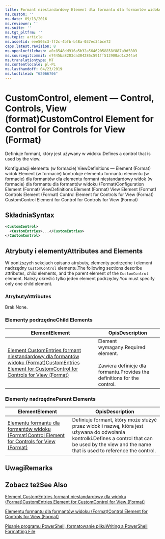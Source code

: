 ```yaml
---
title: Formant niestandardowy Element dla formantu dla formantów widoku (Format) | Dokumentacja firmy Microsoft
ms.custom: ''
ms.date: 09/13/2016
ms.reviewer: ''
ms.suite: ''
ms.tgt_pltfrm: ''
ms.topic: article
ms.assetid: eee505c3-ff2c-4bfb-b48a-037ec34bce72
caps.latest.revision: 8
ms.openlocfilehash: a0c8548dd916a5b32a56462058858f887a9d5803
ms.sourcegitcommit: e7445ba8203da304286c591ff513900ad1c244a4
ms.translationtype: MT
ms.contentlocale: pl-PL
ms.lasthandoff: 04/23/2019
ms.locfileid: "62066706"
---
```

# <a name="customcontrol-element-for-control-for-controls-for-view-format"></a><span data-ttu-id="eba20-102">CustomControl, element — Control, Controls, View (format)</span><span class="sxs-lookup"><span data-stu-id="eba20-102">CustomControl Element for Control for Controls for View (Format)</span></span>

<span data-ttu-id="eba20-103">Definiuje formant, który jest używany w widoku.</span><span class="sxs-lookup"><span data-stu-id="eba20-103">Defines a control that is used by the view.</span></span>

<span data-ttu-id="eba20-104">Konfiguracji elementu (w formacie) ViewDefinitions — Element (Format) widok Element (w formacie) kontroluje elementu formantu elementu (w formacie) dla formantów dla elementu formant niestandardowy widok (w formacie) dla formantu dla formantów widoku (Format)</span><span class="sxs-lookup"><span data-stu-id="eba20-104">Configuration Element (Format) ViewDefinitions Element (Format) View Element (Format) Controls Element (Format) Control Element for Controls for View (Format) CustomControl Element for Control for Controls for View (Format)</span></span>

## <a name="syntax"></a><span data-ttu-id="eba20-105">Składnia</span><span class="sxs-lookup"><span data-stu-id="eba20-105">Syntax</span></span>

```xml
<CustomControl>
  <CustomEntries>...</CustomEntries>
</CustomControl>
```

## <a name="attributes-and-elements"></a><span data-ttu-id="eba20-106">Atrybuty i elementy</span><span class="sxs-lookup"><span data-stu-id="eba20-106">Attributes and Elements</span></span>

<span data-ttu-id="eba20-107">W poniższych sekcjach opisano atrybuty, elementy podrzędne i element nadrzędny `CustomControl` elementu.</span><span class="sxs-lookup"><span data-stu-id="eba20-107">The following sections describe attributes, child elements, and the parent element of the `CustomControl` element.</span></span> <span data-ttu-id="eba20-108">Należy określić tylko jeden element podrzędny.</span><span class="sxs-lookup"><span data-stu-id="eba20-108">You must specify only one child element.</span></span>

### <a name="attributes"></a><span data-ttu-id="eba20-109">Atrybuty</span><span class="sxs-lookup"><span data-stu-id="eba20-109">Attributes</span></span>

<span data-ttu-id="eba20-110">Brak.</span><span class="sxs-lookup"><span data-stu-id="eba20-110">None.</span></span>

### <a name="child-elements"></a><span data-ttu-id="eba20-111">Elementy podrzędne</span><span class="sxs-lookup"><span data-stu-id="eba20-111">Child Elements</span></span>

|<span data-ttu-id="eba20-112">Element</span><span class="sxs-lookup"><span data-stu-id="eba20-112">Element</span></span>|<span data-ttu-id="eba20-113">Opis</span><span class="sxs-lookup"><span data-stu-id="eba20-113">Description</span></span>|
|-------------|-----------------|
|[<span data-ttu-id="eba20-114">Element CustomEntries formant niestandardowy dla formantów widoku (Format)</span><span class="sxs-lookup"><span data-stu-id="eba20-114">CustomEntries Element for CustomControl for Controls for View (Format)</span></span>](./customentries-element-for-customcontrol-for-controls-for-view-format.md)|<span data-ttu-id="eba20-115">Element wymagany.</span><span class="sxs-lookup"><span data-stu-id="eba20-115">Required element.</span></span><br /><br /> <span data-ttu-id="eba20-116">Zawiera definicje dla formantu.</span><span class="sxs-lookup"><span data-stu-id="eba20-116">Provides the definitions for the control.</span></span>|

### <a name="parent-elements"></a><span data-ttu-id="eba20-117">Elementy nadrzędne</span><span class="sxs-lookup"><span data-stu-id="eba20-117">Parent Elements</span></span>

|<span data-ttu-id="eba20-118">Element</span><span class="sxs-lookup"><span data-stu-id="eba20-118">Element</span></span>|<span data-ttu-id="eba20-119">Opis</span><span class="sxs-lookup"><span data-stu-id="eba20-119">Description</span></span>|
|-------------|-----------------|
|[<span data-ttu-id="eba20-120">Elementu formantu dla formantów widoku (Format)</span><span class="sxs-lookup"><span data-stu-id="eba20-120">Control Element for Controls for View (Format)</span></span>](./control-element-for-controls-for-view-format.md)|<span data-ttu-id="eba20-121">Definiuje formant, który może służyć przez widok i nazwę, która jest używana do odwołania kontrolki.</span><span class="sxs-lookup"><span data-stu-id="eba20-121">Defines a control that can be used by the view and the name that is used to reference the control.</span></span>|

## <a name="remarks"></a><span data-ttu-id="eba20-122">Uwagi</span><span class="sxs-lookup"><span data-stu-id="eba20-122">Remarks</span></span>

## <a name="see-also"></a><span data-ttu-id="eba20-123">Zobacz też</span><span class="sxs-lookup"><span data-stu-id="eba20-123">See Also</span></span>

[<span data-ttu-id="eba20-124">Element CustomEntries formant niestandardowy dla widoku (Format)</span><span class="sxs-lookup"><span data-stu-id="eba20-124">CustomEntries Element for CustomControl for View (Format)</span></span>](./customentries-element-for-customcontrol-for-controls-for-configuration-format.md)

[<span data-ttu-id="eba20-125">Elementu formantu dla formantów widoku (Format)</span><span class="sxs-lookup"><span data-stu-id="eba20-125">Control Element for Controls for View (Format)</span></span>](./control-element-for-controls-for-view-format.md)

[<span data-ttu-id="eba20-126">Pisanie programu PowerShell, formatowanie pliku</span><span class="sxs-lookup"><span data-stu-id="eba20-126">Writing a PowerShell Formatting File</span></span>](./writing-a-powershell-formatting-file.md)
